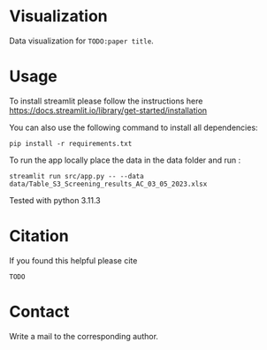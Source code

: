 # Visualization

Data visualization for `TODO:paper title`. </br>


# Usage
To install streamlit please follow the instructions here https://docs.streamlit.io/library/get-started/installation </br>

You can also use the following command to install all dependencies: </br>
```
pip install -r requirements.txt
```

To run the app locally place the data in the data folder and run : </br>
```
streamlit run src/app.py -- --data data/Table_S3_Screening_results_AC_03_05_2023.xlsx
```

Tested with python 3.11.3


# Citation
If you found this helpful please cite </br>

```
TODO
```

# Contact

Write a mail to the corresponding author.